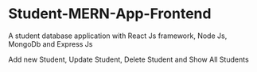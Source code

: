 # Student-MERN-App-Frontend

A student database application with React Js framework, Node Js, MongoDb and Express Js

Add new Student, Update Student, Delete Student and Show All Students

